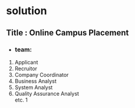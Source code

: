 # solution
## **Title : Online Campus Placement**
- ### **team:**
1. Applicant
2. Recruitor
3. Company Coordinator
4. Business Analyst
5. System Analyst
6. Quality Assurance Analyst  
etc.
1
